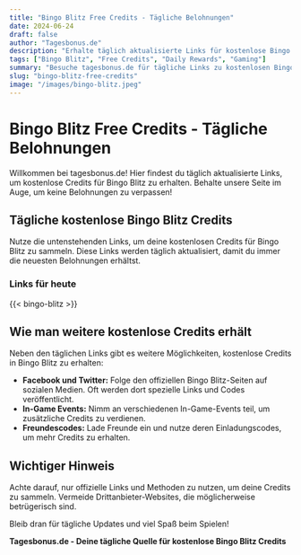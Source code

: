 ```yaml
---
title: "Bingo Blitz Free Credits - Tägliche Belohnungen"
date: 2024-06-24
draft: false
author: "Tagesbonus.de"
description: "Erhalte täglich aktualisierte Links für kostenlose Bingo Blitz Credits auf tagesbonus.de. Verpasse keine Belohnungen!"
tags: ["Bingo Blitz", "Free Credits", "Daily Rewards", "Gaming"]
summary: "Besuche tagesbonus.de für tägliche Links zu kostenlosen Bingo Blitz Credits und verpasse keine Belohnungen!"
slug: "bingo-blitz-free-credits"
image: "/images/bingo-blitz.jpeg"
---
```


# Bingo Blitz Free Credits - Tägliche Belohnungen

Willkommen bei tagesbonus.de! Hier findest du täglich aktualisierte Links, um kostenlose Credits für Bingo Blitz zu erhalten. Behalte unsere Seite im Auge, um keine Belohnungen zu verpassen!

## Tägliche kostenlose Bingo Blitz Credits

Nutze die untenstehenden Links, um deine kostenlosen Credits für Bingo Blitz zu sammeln. Diese Links werden täglich aktualisiert, damit du immer die neuesten Belohnungen erhältst.

### Links für heute

{{< bingo-blitz >}}

## Wie man weitere kostenlose Credits erhält

Neben den täglichen Links gibt es weitere Möglichkeiten, kostenlose Credits in Bingo Blitz zu erhalten:
- **Facebook und Twitter:** Folge den offiziellen Bingo Blitz-Seiten auf sozialen Medien. Oft werden dort spezielle Links und Codes veröffentlicht.
- **In-Game Events:** Nimm an verschiedenen In-Game-Events teil, um zusätzliche Credits zu verdienen.
- **Freundescodes:** Lade Freunde ein und nutze deren Einladungscodes, um mehr Credits zu erhalten.

## Wichtiger Hinweis

Achte darauf, nur offizielle Links und Methoden zu nutzen, um deine Credits zu sammeln. Vermeide Drittanbieter-Websites, die möglicherweise betrügerisch sind.

Bleib dran für tägliche Updates und viel Spaß beim Spielen!

**Tagesbonus.de - Deine tägliche Quelle für kostenlose Bingo Blitz Credits**